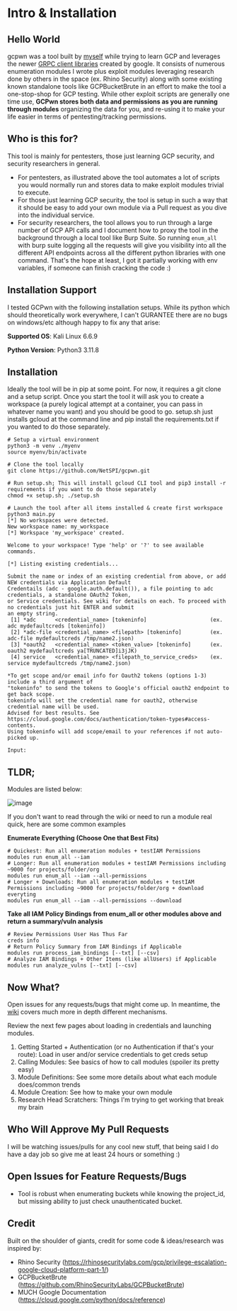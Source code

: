 # Intro & Installation

## Hello World
gcpwn was a tool built by [myself](https://www.linkedin.com/in/webbinroot/) while trying to learn GCP and leverages the newer [GRPC client libraries](https://cloud.google.com/python/docs/reference) created by google. It consists of numerous enumeration modules I wrote plus exploit modules leveraging research done by others in the space (ex. Rhino Security) along with some existing known standalone tools like GCPBucketBrute in an effort to make the tool a one-stop-shop for GCP testing. While other exploit scripts are generally one time use, **GCPwn stores both data and permissions as you are running through modules** organizing the data for you, and re-using it to make your life easier in terms of pentesting/tracking permissions.

## Who is this for?

This tool is mainly for pentesters, those just learning GCP security, and security researchers in general.

* For pentesters, as illustrated above the tool automates a lot of scripts you would normally run and stores data to make exploit modules trivial to execute.
* For those just learning GCP security, the tool is setup in such a way that it should be easy to add your own module via a Pull request as you dive into the individual service.
* For security researchers, the tool allows you to run through a large number of GCP API calls and I document how to proxy the tool in the background through a local tool like Burp Suite. So running `enum_all` with burp suite logging all the requests will give you visibility into all the different API endpoints across all the different python libraries with one command. That's the hope at least, I got it partially working with env variables, if someone can finish cracking the code :)

## Installation Support

I tested GCPwn with the following installation setups. While its python which should theoretically work everywhere, I can't GURANTEE there are no bugs on windows/etc although happy to fix any that arise:

**Supported OS**: Kali Linux 6.6.9

**Python Version**: Python3 3.11.8

## Installation

Ideally the tool will be in pip at some point. For now, it requires a git clone and a setup script. Once you start the tool it will ask you to create a workspace (a purely logical attempt at a container, you can pass in whatever name you want) and you should be good to go. setup.sh just installs gcloud at the command line and pip install the requirements.txt if you wanted to do those separately.
```
# Setup a virtual environment
python3 -m venv ./myenv
source myenv/bin/activate

# Clone the tool locally
git clone https://github.com/NetSPI/gcpwn.git

# Run setup.sh; This will install gcloud CLI tool and pip3 install -r requirements if you want to do those separately
chmod +x setup.sh; ./setup.sh

# Launch the tool after all items installed & create first workspace
python3 main.py
[*] No workspaces were detected.
New workspace name: my_workspace
[*] Workspace 'my_workspace' created.

Welcome to your workspace! Type 'help' or '?' to see available commands.

[*] Listing existing credentials...

Submit the name or index of an existing credential from above, or add NEW credentials via Application Default 
Credentails (adc - google.auth.default()), a file pointing to adc credentials, a standalone OAuth2 Token, 
or Service credentials. See wiki for details on each. To proceed with no credentials just hit ENTER and submit 
an empty string. 
 [1] *adc      <credential_name> [tokeninfo]                    (ex. adc mydefaultcreds [tokeninfo]) 
 [2] *adc-file <credential_name> <filepath> [tokeninfo]         (ex. adc-file mydefaultcreds /tmp/name2.json)
 [3] *oauth2   <credential_name> <token_value> [tokeninfo]      (ex. oauth2 mydefaultcreds ya[TRUNCATED]i3jJK)  
 [4] service   <credential_name> <filepath_to_service_creds>    (ex. service mydefaultcreds /tmp/name2.json)

*To get scope and/or email info for Oauth2 tokens (options 1-3) include a third argument of 
"tokeninfo" to send the tokens to Google's official oauth2 endpoint to get back scope. 
tokeninfo will set the credential name for oauth2, otherwise credential name will be used.
Advised for best results. See https://cloud.google.com/docs/authentication/token-types#access-contents.
Using tokeninfo will add scope/email to your references if not auto-picked up.

Input:  
```

## TLDR;
Modules are listed below:

![image](https://github.com/NetSPI/gcpwn/assets/74038921/5c1cf902-ea03-4c50-87e6-60dbbf3c6952)

If you don't want to read through the wiki or need to run a module real quick, here are some common examples

**Enumerate Everything (Choose One that Best Fits)**
```
# Quickest: Run all enumeration modules + testIAM Permissions
modules run enum_all --iam
# Longer: Run all enumeration modules + testIAM Permissions including ~9000 for projects/folder/org
modules run enum_all --iam --all-permissions
# Longer + Downloads: Run all enumeration modules + testIAM Permissions including ~9000 for projects/folder/org + download everyting
modules run enum_all --iam --all-permissions --download
```
**Take all IAM Policy Bindings from enum_all or other modules above and return a summary/vuln analysis**
```
# Review Permissions User Has Thus Far
creds info
# Return Policy Summary from IAM Bindings if Applicable
modules run process_iam_bindings [--txt] [--csv]
# Analyze IAM Bindings + Other Items (like allUsers) if Applicable
modules run analyze_vulns [--txt] [--csv]
```

## Now What?

Open issues for any requests/bugs that might come up. In meantime, the [wiki](https://github.com/NetSPI/gcpwn/wiki) covers much more in depth different mechanisms.

Review the next few pages about loading in credentials and launching modules. 
1. Getting Started + Authentication (or no Authentication if that's your route): Load in user and/or service credentials to get creds setup
2. Calling Modules: See basics of how to call modules (spoiler its pretty easy)
3. Module Definitions: See some more details about what each module does/common trends
4. Module Creation: See how to make your own module
5. Research Head Scratchers: Things I'm trying to get working that break my brain

## Who Will Approve My Pull Requests

I will be watching issues/pulls for any cool new stuff, that being said I do have a day job so give me at least 24 hours or something :)

## Open Issues for Feature Requests/Bugs
- Tool is robust when enumerating buckets while knowing the project_id, but missing ability to just check unauthenticated bucket.
  
## Credit

Built on the shoulder of giants, credit for some code & ideas/research was inspired by:
- Rhino Security (https://rhinosecuritylabs.com/gcp/privilege-escalation-google-cloud-platform-part-1/)
- GCPBucketBrute (https://github.com/RhinoSecurityLabs/GCPBucketBrute)
- MUCH Google Documentation (https://cloud.google.com/python/docs/reference)
